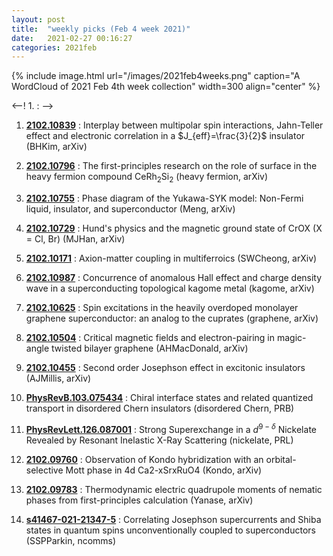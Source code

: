 ```yaml
---
layout: post
title:  "weekly picks (Feb 4 week 2021)"
date:   2021-02-27 00:16:27
categories: 2021feb
---
```


{% include image.html url="/images/2021feb4weeks.png" caption="A WordCloud of 2021 Feb 4th week collection" width=300 align="center" %}


<--! 1. **[]()** : -->


1. **[2102.10839](http://arxiv.org/abs/2102.10839)** : Interplay between multipolar spin interactions, Jahn-Teller effect and electronic correlation in a $J_{eff}=\frac{3}{2}$ insulator (BHKim, arXiv)

1. **[2102.10796](http://arxiv.org/abs/2102.10796)** : The first-principles research on the role of surface in the heavy fermion compound CeRh$_2$Si$_2$ (heavy fermion, arXiv)

1. **[2102.10755](http://arxiv.org/abs/2102.10755)** : Phase diagram of the Yukawa-SYK model: Non-Fermi liquid, insulator, and superconductor (Meng, arXiv)

1. **[2102.10729](http://arxiv.org/abs/2102.10729)** : Hund's physics and the magnetic ground state of CrOX (X = Cl, Br) (MJHan, arXiv)

1. **[2102.10171](http://arxiv.org/abs/2102.10171)** : Axion-matter coupling in multiferroics (SWCheong, arXiv)

1. **[2102.10987](http://arxiv.org/abs/2102.10987)** : Concurrence of anomalous Hall effect and charge density wave in a superconducting topological kagome metal (kagome, arXiv)

1. **[2102.10625](http://arxiv.org/abs/2102.10625)** : Spin excitations in the heavily overdoped monolayer graphene superconductor: an analog to the cuprates (graphene, arXiv)

1. **[2102.10504](http://arxiv.org/abs/2102.10504)** : Critical magnetic fields and electron-pairing in magic-angle twisted bilayer graphene (AHMacDonald, arXiv)

1. **[2102.10455](http://arxiv.org/abs/2102.10455)** : Second order Josephson effect in excitonic insulators (AJMillis, arXiv)

1. **[PhysRevB.103.075434](https://link.aps.org/doi/10.1103/PhysRevB.103.075434)** : Chiral interface states and related quantized transport in disordered Chern insulators (disordered Chern, PRB)

1. **[PhysRevLett.126.087001](https://link.aps.org/doi/10.1103/PhysRevLett.126.087001)** : Strong Superexchange in a ${d}^{9\ensuremath{-}\ensuremath{\delta}}$ Nickelate Revealed by Resonant Inelastic X-Ray Scattering (nickelate, PRL)



1. **[2102.09760](http://arxiv.org/abs/2102.09760)** : Observation of Kondo hybridization with an orbital-selective Mott phase in 4d Ca2-xSrxRuO4 (Kondo, arXiv)

1. **[2102.09783](http://arxiv.org/abs/2102.09783)** : Thermodynamic electric quadrupole moments of nematic phases from first-principles calculation (Yanase, arXiv)

1. **[s41467-021-21347-5](https://www.nature.com/articles/s41467-021-21347-5)** : Correlating Josephson supercurrents and Shiba states in quantum spins unconventionally coupled to superconductors (SSPParkin, ncomms)
